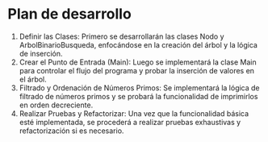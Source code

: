 # Plan de desarrollo

1. Definir las Clases: 
Primero se desarrollarán las clases Nodo y ArbolBinarioBusqueda, enfocándose en la creación del árbol y la lógica de inserción.
2. Crear el Punto de Entrada (Main): 
Luego se implementará la clase Main para controlar el flujo del programa y probar la inserción de valores en el árbol.
3. Filtrado y Ordenación de Números Primos: 
Se implementará la lógica de filtrado de números primos y se probará la funcionalidad de imprimirlos en orden decreciente.
4. Realizar Pruebas y Refactorizar: 
Una vez que la funcionalidad básica esté implementada, se procederá a realizar pruebas exhaustivas y refactorización si es necesario.